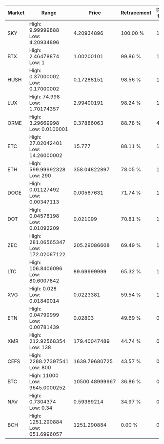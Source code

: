 | Market | Range | Price| Retracement | Doubles to 50% |
| --- | --- | --- | --- | --- |
| SKY | High: 9.99999888<br />Low: 4.20934896 | 4.20934896 | 100.00 % | 1.69 |
| BTX | High: 2.46478874<br />Low: 1 | 1.00200101 | 99.86 % | 1.73 |
| HUSH | High: 0.37000002<br />Low: 0.17000002 | 0.17288151 | 98.56 % | 1.56 |
| LUX | High: 74.998<br />Low: 1.70174357 | 2.99400191 | 98.24 % | 12.81 |
| ORME | High: 3.29669998<br />Low: 0.0100001 | 0.37886063 | 88.78 % | 4.36 |
| ETC | High: 27.02042401<br />Low: 14.26000002 | 15.777 | 88.11 % | 1.31 |
| ETH | High: 599.99992328<br />Low: 290 | 358.04822897 | 78.05 % | 1.24 |
| DOGE | High: 0.01127492<br />Low: 0.00347113 | 0.00567631 | 71.74 % | 1.30 |
| DOT | High: 0.04578198<br />Low: 0.01092209 | 0.021099 | 70.81 % | 1.34 |
| ZEC | High: 281.06565347<br />Low: 172.02087122 | 205.29086608 | 69.49 % | 1.10 |
| LTC | High: 106.8406096<br />Low: 80.6007842 | 89.69999999 | 65.32 % | 1.04 |
| XVG | High: 0.028<br />Low: 0.01849014 | 0.0223381 | 59.54 % | 1.04 |
| ETN | High: 0.04799999<br />Low: 0.00781439 | 0.02803 | 49.69 % | 0.00 |
| XMR | High: 212.92568354<br />Low: 138 | 179.40047489 | 44.74 % | 0.00 |
| CEFS | High: 2288.27397541<br />Low: 800 | 1639.79680725 | 43.57 % | 0.00 |
| BTC | High: 11000<br />Low: 9645.0000252 | 10500.48999967 | 36.86 % | 0.00 |
| NAV | High: 0.7304374<br />Low: 0.34 | 0.59389214 | 34.97 % | 0.00 |
| BCH | High: 1251.290884<br />Low: 651.6996057 | 1251.290884 | 0.00 % | 0.00 |
